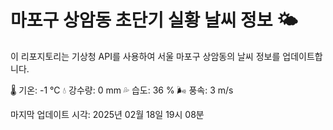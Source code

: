 
# 마포구 상암동 초단기 실황 날씨 정보 🌤️

이 리포지토리는 기상청 API를 사용하여 서울 마포구 상암동의 날씨 정보를 업데이트합니다. 

🌡️ 기온: -1 ℃
💧 강수량: 0 mm
💦 습도: 36 %
🌬️ 풍속: 3 m/s

마지막 업데이트 시각: 2025년 02월 18일 19시 08분    
